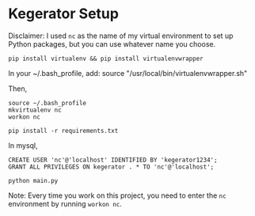 # Kegerator Setup

Disclaimer: I used `nc` as the name of my virtual environment to set up Python packages, but you can use whatever name you choose.

    pip install virtualenv && pip install virtualenvwrapper
    
In your ~/.bash_profile, add:
    source "/usr/local/bin/virtualenvwrapper.sh"

Then,

    source ~/.bash_profile
    mkvirtualenv nc
    workon nc

    pip install -r requirements.txt

In mysql,

    CREATE USER 'nc'@'localhost' IDENTIFIED BY 'kegerator1234';
    GRANT ALL PRIVILEGES ON kegerator . * TO 'nc'@'localhost';

    python main.py

Note: Every time you work on this project, you need to enter the `nc` environment by running `workon nc`.